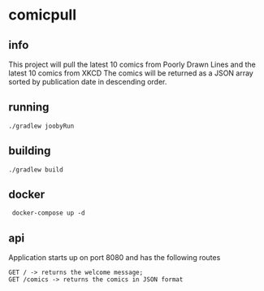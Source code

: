 # comicpull

## info
This project will pull the latest 10 comics from Poorly Drawn Lines and the latest 10 comics from XKCD
The comics will be returned as a JSON array sorted by publication date in descending order.

## running

    ./gradlew joobyRun

## building

    ./gradlew build

## docker

     docker-compose up -d
     
## api
Application starts up on port 8080 and has the following routes

    GET / -> returns the welcome message;
    GET /comics -> returns the comics in JSON format
